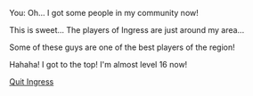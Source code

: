 You:
Oh... I got some people in my community now!

This is sweet... The players of Ingress are just around my area...

Some of these guys are one of the best players of the region!

Hahaha! I got to the top! I'm almost level 16 now!

[Quit Ingress](../quit-ingress/quit-ingress.md)